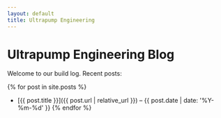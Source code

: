 ```yaml
---
layout: default
title: Ultrapump Engineering
---
```


# Ultrapump Engineering Blog

Welcome to our build log. Recent posts:

{% for post in site.posts %}
- [{{ post.title }}]({{ post.url | relative_url }}) – {{ post.date | date: '%Y-%m-%d' }}
{% endfor %}


